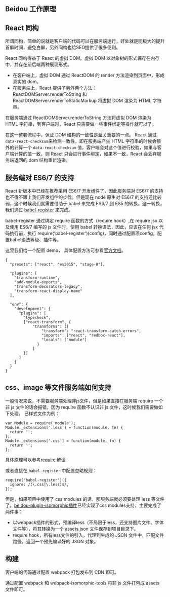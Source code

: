 Beidou 工作原理  
---

## React 同构  
所谓同构，简单的说就是客户端的代码可以在服务端运行，好处就是能极大的提升首屏时间，避免白屏，另外同构也给SEO提供了很多便利。  

React 同构得益于 React 的虚拟 DOM。虚拟 DOM 以对象树的形式保存在内存中，并存在前后端两种展现形式。  

- 在客户端上，虚拟 DOM 通过 ReactDOM 的 render 方法渲染到页面中，形成真实的 dom。  
- 在服务端上，React 提供了另外两个方法： ReactDOMServer.renderToString 和 ReactDOMServer.renderToStaticMarkup 将虚拟 DOM 渲染为 HTML 字符串。  

在服务端通过 ReactDOMServer.renderToString 方法将虚拟 DOM 渲染为 HTML 字符串，到客户端时，React 只需要做一些事件绑定等操作就可以了。  

在这一整套流程中，保证 DOM 结构的一致性是至关重要的一点。 React 通过 ```data-react-checksum```来检测一致性，即在服务端产生 HTML 字符串的时候会额外的计算一个 ```data-react-checksum``` 值，客户端会对这个值进行校验，如果与客户端计算的值一致，则 React 只会进行事件绑定，如果不一致，React 会丢弃服务端返回的 dom 结构重新渲染。  

## 服务端对 ES6/7 的支持  

React 新版本中已经在推荐采用 ES6/7 开发组件了，因此服务端对 ES6/7 的支持也不得不跟上我们开发组件的步伐。但是现在 node 原生对 ES6/7 的支持还比较弱，这个时候我们就需要借助于 babel 来完成 ES6/7 到 ES5 的转换。这一转换，我们通过 [babel-register](https://babeljs.io/docs/usage/require/) 来完成。  

babel-register 通过绑定 require 函数的方式（require hook）,在 require jsx 以及使用 ES6/7 编写的 js 文件时，使用 babel 转换语法，因此，应该在任何 jsx 代码执行前，执行 require('babel-register')(config)，同时通过配置项config，配置babel语法等级、插件等。  

这里我们给一个配置 demo， 具体配置方法可参看[官方文档](https://babeljs.io/docs/usage/require/)。   

```  
{
  "presets": ["react", "es2015", "stage-0"],

  "plugins": [
    "transform-runtime",
    "add-module-exports",
    "transform-decorators-legacy",
    "transform-react-display-name"
  ],

  "env": {
    "development": {
      "plugins": [
        "typecheck",
        ["react-transform", {
            "transforms": [{
                "transform": "react-transform-catch-errors",
                "imports": ["react", "redbox-react"],
                "locals": ["module"]
              }
            ]
        }]
      ]
    }
  }
}
```    

## css、image 等文件服务端如何支持  
一般情况来说，不需要服务端处理非js文件，但是如果直接在服务端 require 一个非 js 文件的话会报错，因为 require 函数不认识非 js 文件，这时候我们需要做如下处理， 已样式文件为例：  

```  
var Module = require('module');
Module._extensions['.less'] = function(module, fn) {
  return '';
};
Module._extensions['.css'] = function(module, fn) {
  return '';
};
```    
具体原理可以参考[require 解读](http://www.ruanyifeng.com/blog/2015/05/require.html)  

或者直接在 ```babel-register``` 中配置忽略规则：  

```  
require("babel-register")({
  ignore: /(\.css|\.less)$/,
});
```  

但是，如果项目中使用了 css modules 的话，那服务端就必须要处理 less 等文件了。[beidou-plugin-isomorphic插件](https://github.com/alibaba/beidou/tree/master/packages/beidou-plugin-isomorphic)已经实现了css modules支持，主要完成了两件事：

- 以webpack插件的形式，预编译less（不局限于less，还支持图片文件、字体文件等），将其转换为一个 assets.json 文件保存到项目目录下。
- require hook，所有less文件的引入，代理到生成的 JSON 文件中，匹配文件路径，返回一个预先编译好的 JSON 对象。  


## 构建  

客户端的代码通过配置 webpack 打包发布到 CDN 即可。  

通过配置 webpack 和 webpack-isomorphic-tools 将非 js 文件打包成 assets 文件即可。  


